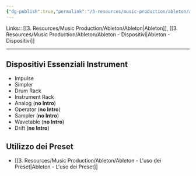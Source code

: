 ```yaml
---
{"dg-publish":true,"permalink":"/3-resources/music-production/ableton/ableton-dispositivi-instrument-essenziali/","tags":["note"]}
---
```


Links:: [[3. Resources/Music Production/Ableton/Ableton\|Ableton]], [[3. Resources/Music Production/Ableton/Ableton - Dispositivi\|Ableton - Dispositivi]]

---
## Dispositivi Essenziali Instrument 

- Impulse 
- Simpler 
- Drum Rack 
- Instrument Rack 
- Analog (**no Intro**)
- Operator (**no Intro**)
- Sampler (**no Intro**)
- Wavetable (**no Intro**)
- Drift (**no Intro**)


## Utilizzo dei Preset

- [[3. Resources/Music Production/Ableton/Ableton - L'uso dei Preset\|Ableton - L'uso dei Preset]]


